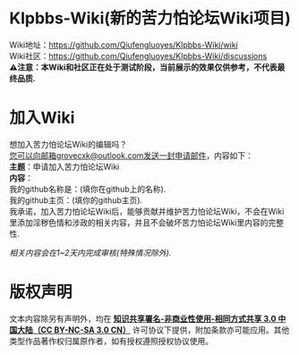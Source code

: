 # Klpbbs-Wiki(新的苦力怕论坛Wiki项目)
Wiki地址：https://github.com/Qiufengluoyes/Klpbbs-Wiki/wiki<br>
Wiki社区：https://github.com/Qiufengluoyes/Klpbbs-Wiki/discussions<br>
**⚠注意：本Wiki和社区正在处于测试阶段，当前展示的效果仅供参考，不代表最终品质.**
# 加入Wiki
想加入苦力怕论坛Wiki的编辑吗？<br>
您可以向邮箱grovecxk@outlook.com发送一封申请邮件，内容如下：<br>
**主题**：申请加入苦力怕论坛Wiki<br>
**内容**：<br>
我的github名称是：(填你在github上的名称).<br>
我的github主页：(填你的github主页).<br>
我承诺，加入苦力怕论坛Wiki后，能够贡献并维护苦力怕论坛Wiki，不会在Wiki里添加淫秽色情和涉政的相关内容，并且不会破坏苦力怕论坛Wiki里内容的完整性.<br>

_相关内容会在1~2天内完成审核(特殊情况除外)._
# 版权声明
文本内容除另有声明外，均在 **[知识共享署名-非商业性使用-相同方式共享 3.0 中国大陆（CC BY-NC-SA 3.0 CN）](https://creativecommons.org/licenses/by-nc-sa/3.0/cn/)** 许可协议下提供，附加条款亦可能应用。其他类型作品著作权归属原作者，如有授权遵照授权协议使用。

